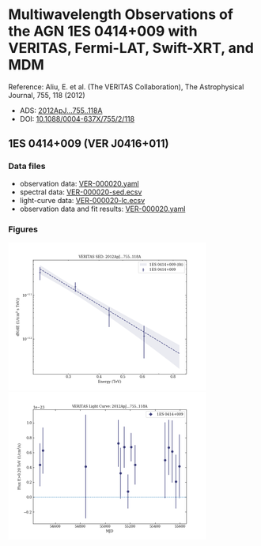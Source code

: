 # Multiwavelength Observations of the AGN 1ES 0414+009 with VERITAS, Fermi-LAT, Swift-XRT, and MDM

Reference:
Aliu, E. et al. (The VERITAS Collaboration), The Astrophysical Journal, 755, 118 (2012)

- ADS: [2012ApJ...755..118A](http://adsabs.harvard.edu/abs/2012ApJ...755..118A)
- DOI: [10.1088/0004-637X/755/2/118](https://doi.org/10.1088/0004-637X/755/2/118)

## 1ES 0414+009 (VER J0416+011)
### Data files

- observation data: [VER-000020.yaml](VER-000020.yaml)  
- spectral data: [VER-000020-sed.ecsv](VER-000020-sed.ecsv)  
- light-curve data: [VER-000020-lc.ecsv](VER-000020-lc.ecsv)  
- observation data and fit results: [VER-000020.yaml](VER-000020.yaml)  


### Figures

<img src="figures/2012ApJ...755..118A-VER-20-1-sed.png" alt="drawing" width="400"/>
<img src="figures/2012ApJ...755..118A-VER-20-1-lc.png" alt="drawing" width="400"/>


